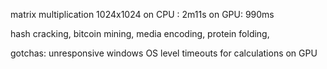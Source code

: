 matrix multiplication 1024x1024  on CPU : 2m11s  on GPU: 990ms

hash cracking,
bitcoin mining,
media encoding,
protein folding,


gotchas:
unresponsive windows
OS level timeouts for calculations on GPU
